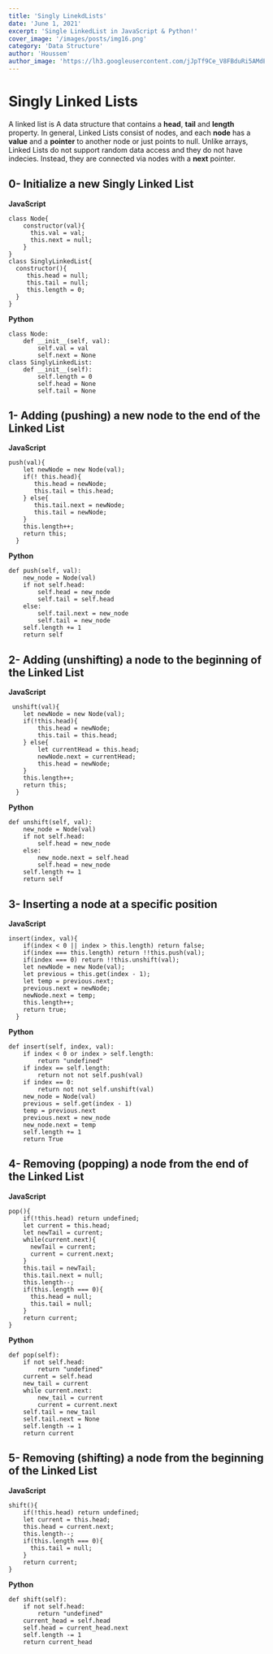 ```yaml
---
title: 'Singly LinekdLists'
date: 'June 1, 2021'
excerpt: 'Single LinkedList in JavaScript & Python!'
cover_image: '/images/posts/img16.png'
category: 'Data Structure'
author: 'Houssem'
author_image: 'https://lh3.googleusercontent.com/jJpTf9Ce_V8FBduRi5AMdEQI9yr6RYUwSzR9cBTESYd4Nswd2DYM_lv0h_U7qVruLQWxAKwTVSbiaPU3fhtnZBVyLoqhc_VvXUVX3htm2THJaxYa4i6bhzA7MQJ7VgHvWoOs-Ne7Dau3EfYZ-EGT_vney6OyteVgspESDmw4t--6cXOAEFqCr9xPhuf70T-2etA3HXP9y3FldpgUqZL3GB8q00vgYP9eQmxBRICmOkxzD6CSouVT9Ew3z_c9KIh0QhHruw9CqRjXKaX_OXFky5QKacEJKg5bMSmFS0RAmFAfCjjaX-Tnzxt-dDYmSY9M7IN-x_aevOZXSGqfFLPBLI4371iz0ssW0DAfIY6iBgKGxSOjddABIR6IxzxrXfIxkx8cgPTIhuV8JUYAWT-Jpg72k7FrLDP8-ysvVV3l4rwo9nXxwka8BrmDJIerR8lKNlxvuHdAhAyaPeGybyvCwpjojJqS_duzVAiUhU8vwsfm6n5aiu3gEgAUUmzCeOhmD_JiKd_4vyiTTWM0z-5gIy_m84mml6MVIQNdTwrxEwoAc-i_EDx2Ewk9s3tESUtRlCSstJuC5EtL6EZCUOV4OnliKKX8r5H4ZRAIUYrJwcH7zFevlKQPi4M1kd0lo8NrYeLZhBkkB5kU1X6LvfI5GROKNESgiF2Lrs8DI7rVmwlltgf14BUxNIig_oj79TP7yLbnRQOBvRkOWO8o7rU6oL8=s746-no?authuser=0'
---
```


<!-- Markdow generator - https://jaspervdj.be/lorem-markdownum/ -->
# Singly Linked Lists

A linked list is A data structure that contains a **head**, **tail** and **length** property. In general, Linked Lists consist of nodes, and each **node** has a **value** and a **pointer** to another node or just points to null. Unlike arrays, Linked Lists do not support random data access and they do not have indecies. Instead, they are connected via nodes with a **next** pointer.

## 0- Initialize a new Singly Linked List

**JavaScript**

```javascript:
class Node{
    constructor(val){
      this.val = val;
      this.next = null;
    }
}
class SinglyLinkedList{
  constructor(){
     this.head = null;
     this.tail = null;
     this.length = 0;
  }
}

```

**Python**

```python:
class Node:
    def __init__(self, val):
        self.val = val
        self.next = None
class SinglyLinkedList:
    def __init__(self):
        self.length = 0
        self.head = None
        self.tail = None

```
## 1- Adding (pushing) a new node to the end of the Linked List

**JavaScript**

```javascript:
push(val){
    let newNode = new Node(val);
    if(! this.head){
       this.head = newNode;
       this.tail = this.head;
    } else{
       this.tail.next = newNode;
       this.tail = newNode;
    }
    this.length++;
    return this;
  }

```

**Python**

```python:
def push(self, val):
    new_node = Node(val)
    if not self.head:
        self.head = new_node
        self.tail = self.head
    else:
        self.tail.next = new_node
        self.tail = new_node
    self.length += 1
    return self

```
## 2- Adding (unshifting) a node to the beginning of the Linked List

**JavaScript**

```javascript:
 unshift(val){
    let newNode = new Node(val);
    if(!this.head){
        this.head = newNode;
        this.tail = this.head;
    } else{
        let currentHead = this.head;
        newNode.next = currentHead;
        this.head = newNode; 
    }
    this.length++;
    return this;
  }

```

**Python**

```python:
def unshift(self, val):
    new_node = Node(val)
    if not self.head:
        self.head = new_node
    else:
        new_node.next = self.head
        self.head = new_node
    self.length += 1
    return self

```
## 3- Inserting a node at a specific position

**JavaScript**

```javascript:
insert(index, val){
    if(index < 0 || index > this.length) return false;
    if(index === this.length) return !!this.push(val);
    if(index === 0) return !!this.unshift(val);
    let newNode = new Node(val);
    let previous = this.get(index - 1);
    let temp = previous.next;
    previous.next = newNode;
    newNode.next = temp;
    this.length++;
    return true;
  }

```

**Python**

```python:
def insert(self, index, val):
    if index < 0 or index > self.length:
        return "undefined"
    if index == self.length:
        return not not self.push(val)
    if index == 0:
        return not not self.unshift(val)
    new_node = Node(val)
    previous = self.get(index - 1)
    temp = previous.next
    previous.next = new_node
    new_node.next = temp
    self.length += 1
    return True

```
## 4- Removing (popping) a node from the end of the Linked List

**JavaScript**

```javascript:
pop(){
    if(!this.head) return undefined;
    let current = this.head;
    let newTail = current;
    while(current.next){
      newTail = current;
      current = current.next;
    }
    this.tail = newTail;
    this.tail.next = null;
    this.length--;
    if(this.length === 0){
      this.head = null;
      this.tail = null;
    }
    return current;
}

```

**Python**

```python:
def pop(self):
    if not self.head:
        return "undefined"
    current = self.head
    new_tail = current
    while current.next:
        new_tail = current
        current = current.next
    self.tail = new_tail
    self.tail.next = None
    self.length -= 1
    return current

```
## 5- Removing (shifting) a node from the beginning of the Linked List

**JavaScript**

```javascript:
shift(){
    if(!this.head) return undefined;
    let current = this.head;
    this.head = current.next;
    this.length--;
    if(this.length === 0){
      this.tail = null;
    }
    return current;
}

```

**Python**

```python:
def shift(self):
    if not self.head:
        return "undefined"
    current_head = self.head
    self.head = current_head.next
    self.length -= 1
    return current_head

```


